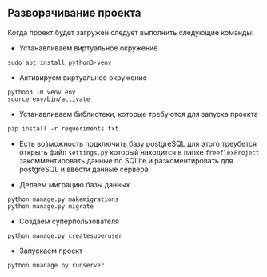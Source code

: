 ## Разворачивание проекта
 <p>Когда проект будет загружен следует выполнить следующие команды: </p>

* Устанавливаем виртуальное окружение
```
sudo apt install python3-venv
```
* Активируем виртуальное окружение
```
python3 -m venv env
source env/bin/activate
```
* Устанавливаем библиотеки, которые требуются для запуска проекта
```
pip install -r requeriments.txt
```

* Есть возможность подключить базу postgreSQL для этого треубется открыть файл ```settings.py``` который находится в папке ``` freeflexProject ``` закомментировать данные по SQLite и разкоментировать для postgreSQL и ввести данные сервера

* Делаем миграцию базы данных
```
python manage.py makemigrations
python manage.py migrate
```
* Создаем суперпользователя
```
python manage.py createsuperuser
```
* Запускаем проект

``` 
python mnanage.py runserver
```

 
